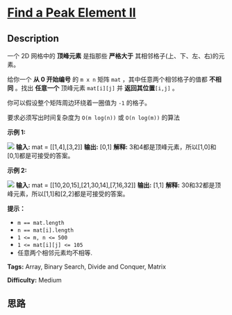 # [Find a Peak Element II][title]

## Description

一个 2D 网格中的 **顶峰元素** 是指那些 **严格大于** 其相邻格子(上、下、左、右)的元素。

给你一个 **从 0 开始编号** 的 `m x n` 矩阵 `mat` ，其中任意两个相邻格子的值都 **不相同** 。找出 **任意一个** 顶峰元素
`mat[i][j]` 并 **返回其位置**`[i,j]` 。

你可以假设整个矩阵周边环绕着一圈值为 `-1` 的格子。

要求必须写出时间复杂度为 `O(m log(n))` 或 `O(n log(m))` 的算法

**示例 1:**

![](https://assets.leetcode.com/uploads/2021/06/08/1.png)
            **输入:** mat = [[1,4],[3,2]]    **输出:** [0,1]    **解释:** 3和4都是顶峰元素，所以[1,0]和[0,1]都是可接受的答案。    

**示例 2:**

**![](https://assets.leetcode.com/uploads/2021/06/07/3.png)**
            **输入:** mat = [[10,20,15],[21,30,14],[7,16,32]]    **输出:** [1,1]    **解释:** 30和32都是顶峰元素，所以[1,1]和[2,2]都是可接受的答案。    

**提示：**

  * `m == mat.length`
  * `n == mat[i].length`
  * `1 <= m, n <= 500`
  * `1 <= mat[i][j] <= 105`
  * 任意两个相邻元素均不相等.


**Tags:** Array, Binary Search, Divide and Conquer, Matrix

**Difficulty:** Medium

## 思路

[title]: https://leetcode-cn.com/problems/find-a-peak-element-ii
